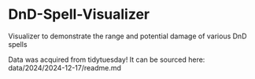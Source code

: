 # DnD-Spell-Visualizer
Visualizer to demonstrate the range and potential damage of various DnD spells

Data was acquired from tidytuesday! It can be sourced here: data/2024/2024-12-17/readme.md

